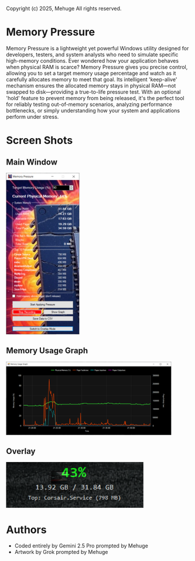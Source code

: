 Copyright (c) 2025, Mehuge All rights reserved.

# Memory Pressure

Memory Pressure is a lightweight yet powerful Windows utility designed for developers, testers, and system analysts who need to simulate specific high-memory conditions. Ever wondered how your application behaves when physical RAM is scarce? Memory Pressure gives you precise control, allowing you to set a target memory usage percentage and watch as it carefully allocates memory to meet that goal. Its intelligent 'keep-alive' mechanism ensures the allocated memory stays in physical RAM—not swapped to disk—providing a true-to-life pressure test. With an optional 'hold' feature to prevent memory from being released, it's the perfect tool for reliably testing out-of-memory scenarios, analyzing performance bottlenecks, or simply understanding how your system and applications perform under stress.

# Screen Shots
## Main Window
<img src="images/MemoryPressure-mainwindow.png" title="Main Window" width="200"></img>
## Memory Usage Graph
<img src="images/MemoryPressure-usage-graph.png" title="Memory Usage Graph" height="200"></img>
## Overlay
![Overlay](images/MemoryPressure-overlay.png)

# Authors
- Coded entirely by Gemini 2.5 Pro prompted by Mehuge
- Artwork by Grok prompted by Mehuge
